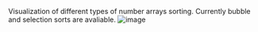 Visualization of different types of number arrays sorting. Currently bubble and selection sorts are avaliable. 
![image](https://github.com/user-attachments/assets/85833792-e935-4371-a0c1-9041211c81d7)
